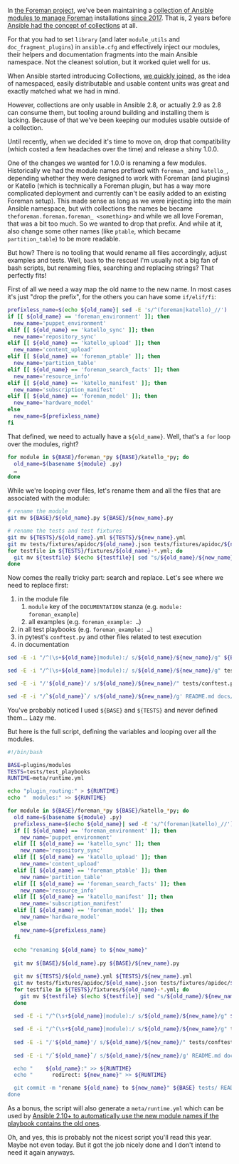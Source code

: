 <!--
.. title: mass-migrating modules inside an Ansible Collection
.. slug: mass-migrating-modules-inside-an-ansible-collection
.. date: 2020-06-22 19:31:05 UTC
.. tags: english,linux,planet-debian,software,ansible
.. category: 
.. link: 
.. description: 
.. type: text
-->

In [the Foreman project](https://theforeman.org), we've been maintaining a [collection of Ansible modules to manage Foreman](https://github.com/theforeman/foreman-ansible-modules/) installations [since 2017](https://github.com/theforeman/foreman-ansible-modules/commit/37938d6c531ff5cbfffb7646fbf68f12251bf204). That is, 2 years before [Ansible had the concept of collections](https://github.com/ansible/ansible/blob/stable-2.8/changelogs/CHANGELOG-v2.8.rst#major-changes) at all.

For that you had to set `library` (and later `module_utils` and `doc_fragment_plugins`) in `ansible.cfg` and effectively inject our modules, their helpers and documentation fragments into the main Ansible namespace. Not the cleanest solution, but it worked quiet well for us.

When Ansible started introducing Collections, [we quickly joined](https://github.com/theforeman/foreman-ansible-modules/pull/279), as the idea of namespaced, easily distributable and usable content units was great and exactly matched what we had in mind.

However, collections are only usable in Ansible 2.8, or actually 2.9 as 2.8 can consume them, but tooling around building and installing them is lacking. Because of that we've been keeping our modules usable outside of a collection.

Until recently, when we decided it's time to move on, drop that compatibility (which costed a few headaches over the time) and release a shiny 1.0.0.

One of the changes we wanted for 1.0.0 is renaming a few modules. Historically we had the module names prefixed with `foreman_` and `katello_`, depending whether they were designed to work with Foreman (and plugins) or Katello (which is technically a Foreman plugin, but has a way more complicated deployment and currently can't be easily added to an existing Foreman setup). This made sense as long as we were injecting into the main Ansible namespace, but with collections the names be became `theforeman.foreman.foreman_ <something>` and while we all love Foreman, that was a bit too much. So we wanted to drop that prefix. And while at it, also change some other names (like `ptable`, which became `partition_table`) to be more readable.

But how? There is no tooling that would rename all files accordingly, adjust examples and tests. Well, `bash` to the rescue! I'm usually not a big fan of bash scripts, but renaming files, searching and replacing strings? That perfectly fits!

First of all we need a way map the old name to the new name. In most cases it's just "drop the prefix", for the others you can have some `if/elif/fi`:

```bash
prefixless_name=$(echo ${old_name}| sed -E 's/^(foreman|katello)_//')
if [[ ${old_name} == 'foreman_environment' ]]; then
  new_name='puppet_environment'
elif [[ ${old_name} == 'katello_sync' ]]; then
  new_name='repository_sync'
elif [[ ${old_name} == 'katello_upload' ]]; then
  new_name='content_upload'
elif [[ ${old_name} == 'foreman_ptable' ]]; then
  new_name='partition_table'
elif [[ ${old_name} == 'foreman_search_facts' ]]; then
  new_name='resource_info'
elif [[ ${old_name} == 'katello_manifest' ]]; then
  new_name='subscription_manifest'
elif [[ ${old_name} == 'foreman_model' ]]; then
  new_name='hardware_model'
else
  new_name=${prefixless_name}
fi
```

That defined, we need to actually have a `${old_name}`. Well, that's a `for` loop over the modules, right?

```bash
for module in ${BASE}/foreman_*py ${BASE}/katello_*py; do
  old_name=$(basename ${module} .py)
  …
done
```

While we're looping over files, let's rename them and all the files that are associated with the module:

```bash
# rename the module
git mv ${BASE}/${old_name}.py ${BASE}/${new_name}.py

# rename the tests and test fixtures
git mv ${TESTS}/${old_name}.yml ${TESTS}/${new_name}.yml
git mv tests/fixtures/apidoc/${old_name}.json tests/fixtures/apidoc/${new_name}.json
for testfile in ${TESTS}/fixtures/${old_name}-*.yml; do
  git mv ${testfile} $(echo ${testfile}| sed "s/${old_name}/${new_name}/")
done
```

Now comes the really tricky part: search and replace. Let's see where we need to replace first:

1. in the module file
    1. `module` key of the `DOCUMENTATION` stanza (e.g. `module: foreman_example`)
    2. all examples (e.g. `foreman_example: …`)
2. in all test playbooks (e.g. `foreman_example: …`)
3. in pytest's `conftest.py` and other files related to test execution
4. in documentation

```bash
sed -E -i "/^(\s+${old_name}|module):/ s/${old_name}/${new_name}/g" ${BASE}/*.py

sed -E -i "/^(\s+${old_name}|module):/ s/${old_name}/${new_name}/g" tests/test_playbooks/tasks/*.yml tests/test_playbooks/*.yml

sed -E -i "/'${old_name}'/ s/${old_name}/${new_name}/" tests/conftest.py tests/test_crud.py

sed -E -i "/`${old_name}`/ s/${old_name}/${new_name}/g' README.md docs/*.md
```

You've probably noticed I used `${BASE}` and `${TESTS}` and never defined them… Lazy me.

But here is the full script, defining the variables and looping over all the modules.

```bash
#!/bin/bash

BASE=plugins/modules
TESTS=tests/test_playbooks
RUNTIME=meta/runtime.yml

echo "plugin_routing:" > ${RUNTIME}
echo "  modules:" >> ${RUNTIME}

for module in ${BASE}/foreman_*py ${BASE}/katello_*py; do
  old_name=$(basename ${module} .py)
  prefixless_name=$(echo ${old_name}| sed -E 's/^(foreman|katello)_//')
  if [[ ${old_name} == 'foreman_environment' ]]; then
    new_name='puppet_environment'
  elif [[ ${old_name} == 'katello_sync' ]]; then
    new_name='repository_sync'
  elif [[ ${old_name} == 'katello_upload' ]]; then
    new_name='content_upload'
  elif [[ ${old_name} == 'foreman_ptable' ]]; then
    new_name='partition_table'
  elif [[ ${old_name} == 'foreman_search_facts' ]]; then
    new_name='resource_info'
  elif [[ ${old_name} == 'katello_manifest' ]]; then
    new_name='subscription_manifest'
  elif [[ ${old_name} == 'foreman_model' ]]; then
    new_name='hardware_model'
  else
    new_name=${prefixless_name}
  fi
  
  echo "renaming ${old_name} to ${new_name}"
  
  git mv ${BASE}/${old_name}.py ${BASE}/${new_name}.py

  git mv ${TESTS}/${old_name}.yml ${TESTS}/${new_name}.yml
  git mv tests/fixtures/apidoc/${old_name}.json tests/fixtures/apidoc/${new_name}.json
  for testfile in ${TESTS}/fixtures/${old_name}-*.yml; do
    git mv ${testfile} $(echo ${testfile}| sed "s/${old_name}/${new_name}/")
  done
  
  sed -E -i "/^(\s+${old_name}|module):/ s/${old_name}/${new_name}/g" ${BASE}/*.py

  sed -E -i "/^(\s+${old_name}|module):/ s/${old_name}/${new_name}/g" tests/test_playbooks/tasks/*.yml tests/test_playbooks/*.yml
  
  sed -E -i "/'${old_name}'/ s/${old_name}/${new_name}/" tests/conftest.py tests/test_crud.py
  
  sed -E -i "/`${old_name}`/ s/${old_name}/${new_name}/g' README.md docs/*.md

  echo "    ${old_name}:" >> ${RUNTIME}
  echo "      redirect: ${new_name}" >> ${RUNTIME}

  git commit -m "rename ${old_name} to ${new_name}" ${BASE} tests/ README.md docs/ ${RUNTIME}
done
```

As a bonus, the script will also generate a `meta/runtime.yml` which can be used by [Ansible 2.10+ to automatically use the new module names if the playbook contains the old ones](https://github.com/ansible/ansible/pull/67684).

Oh, and yes, this is probably not the nicest script you'll read this year. Maybe not even today. But it got the job nicely done and I don't intend to need it again anyways.
